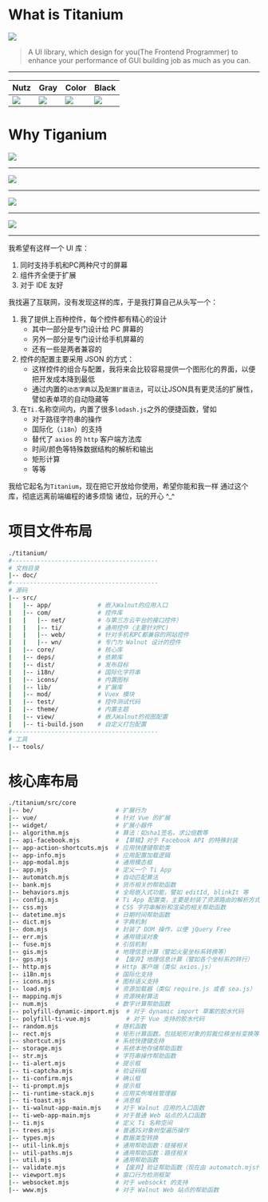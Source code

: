 # What is Titanium

![](img/ti_logo_gray.png)

> A UI library, which design for you(The Frontend Programmer) to enhance your performance of GUI building job as much as you can.

-----------------------------------

Nutz | Gray | Color | Black
-----|------|-------|----------
![](img/ti_logo_nutz.png) | ![](img/ti_logo_gray.png) | ![](img/ti_logo_color.png)| ![](img/ti_logo_black.png)


# Why Tiganium

![](img/concept_diff_with_dom.jpg)

---------------------------

![](img/concept_diff_with_vue.jpg)

---------------------------

![](img/concept_diff_with_angular.jpg)

---------------------------

![](img/concept_diff_with_react.jpg)

---------------------------

我希望有这样一个 UI 库：

1. 同时支持手机和PC两种尺寸的屏幕
2. 组件齐全便于扩展
3. 对于 IDE 友好

我找遍了互联网，没有发现这样的库，于是我打算自己从头写一个：

1. 我了提供上百种控件，每个控件都有精心的设计
   - 其中一部分是专门设计给 PC 屏幕的
   - 另外一部分是专门设计给手机屏幕的
   - 还有一些是两者兼容的
2. 控件的配置主要采用 JSON 的方式：
   - 这样控件的组合与配置，我将来会比较容易提供一个图形化的界面，以便把开发成本降到最低
   - 通过内置的`动态字典`以及`配置扩展语法`，可以让JSON具有更灵活的扩展性，譬如表单项的自动隐藏等
3. 在`Ti.`名称空间内，内置了很多`lodash.js`之外的便捷函数，譬如
   - 对于路径字符串的操作
   - 国际化（`i18n`）的支持
   - 替代了 `axios` 的 `http` 客户端方法库
   - 时间/颜色等特殊数据结构的解析和输出
   - 矩形计算
   - 等等

我给它起名为`Titanium`，现在把它开放给你使用，希望你能和我一样
通过这个库，彻底远离前端编程的诸多烦恼
诸位，玩的开心 ^_^

# 项目文件布局

```bash
./titanium/
#-----------------------------------------
# 文档目录
|-- doc/
#-----------------------------------------
# 源码
|-- src/
|   |-- app/             # 嵌入Walnut的应用入口
|   |-- com/             # 控件库
|   |   |-- net/         # 与第三方云平台的接口控件）
|   |   |-- ti/          # 通用控件（主要针对PC)
|   |   |-- web/         # 针对手机和PC都兼容的网站控件
|   |   |-- wn/          # 专门为 Walnut 设计的控件
|   |-- core/            # 核心库
|   |-- deps/            # 依赖库
|   |-- dist/            # 发布目标
|   |-- i18n/            # 国际化字符串
|   |-- icons/           # 内置图标
|   |-- lib/             # 扩展库
|   |-- mod/             # Vuex 模块
|   |-- test/            # 控件测试代码
|   |-- theme/           # 内置主题
|   |-- view/            # 嵌入Walnut的视图配置
|   |-- ti-build.json    # 自定义打包配置
#-----------------------------------------
# 工具
|-- tools/
```

# 核心库布局

```bash
./titanium/src/core
|-- be/                       # 扩展行为
|-- vue/                      # 针对 Vue 的扩展
|-- widget/                   # 扩展小器件
|-- algorithm.mjs             # 算法：如sha1签名，求公倍数等
|-- api-facebook.mjs          # 【草稿】对于 Facebook API 的特殊封装
|-- app-action-shortcuts.mjs  # 应用快捷键帮助类
|-- app-info.mjs              # 应用配置加载逻辑
|-- app-modal.mjs             # 通用模态框
|-- app.mjs                   # 定义一个 Ti App 
|-- automatch.mjs             # 自动匹配算法
|-- bank.mjs                  # 货币相关的帮助函数
|-- behaviors.mjs             # 全局嵌入式功能，譬如 editId, blinkIt 等
|-- config.mjs                # Ti App 配置类，主要是封装了资源路由的解析方式
|-- css.mjs                   # CSS 字符串解析和渲染的相关帮助函数
|-- datetime.mjs              # 日期时间帮助函数
|-- dict.mjs                  # 字典机制
|-- dom.mjs                   # 封装了 DOM 操作，以便 jQuery Free
|-- err.mjs                   # 通用错误对象
|-- fuse.mjs                  # 引信机制
|-- gis.mjs                   # 地理信息计算（譬如火星坐标系转换等）
|-- gps.mjs                   # 【废弃】地理信息计算（譬如各个坐标系的转行） 
|-- http.mjs                  # Http 客户端（类似 axios.js）
|-- i18n.mjs                  # 国际化支持
|-- icons.mjs                 # 图标语义支持
|-- load.mjs                  # 资源加载器（类似 require.js 或者 sea.js）
|-- mapping.mjs               # 资源映射算法
|-- num.mjs                   # 数字计算帮助函数 
|-- polyfill-dynamic-import.mjs  # 对于 dynamic import 草案的胶水代码
|-- polyfill-ti-vue.mjs          # 对于 Vue 支持的胶水代码
|-- random.mjs                # 随机函数
|-- rect.mjs                  # 矩形计算函数。包括矩形对象的剪裁位移坐标变换等
|-- shortcut.mjs              # 系统快捷键支持
|-- storage.mjs               # 系统本地存储帮助函数
|-- str.mjs                   # 字符串操作帮助函数
|-- ti-alert.mjs              # 提示框
|-- ti-captcha.mjs            # 验证码框
|-- ti-confirm.mjs            # 确认框
|-- ti-prompt.mjs             # 提示框
|-- ti-runtime-stack.mjs      # 应用实例堆栈管理器
|-- ti-toast.mjs              # 消息框
|-- ti-walnut-app-main.mjs    # 对于 Walnut 应用的入口函数
|-- ti-web-app-main.mjs       # 对于普通 Web 站点的入口函数
|-- ti.mjs                    # 定义 Ti 名称空间
|-- trees.mjs                 # 普通JS对象树型遍历操作
|-- types.mjs                 # 数据类型转换
|-- util-link.mjs             # 通用帮助函数：链接相关
|-- util-paths.mjs            # 通用帮助函数：路径相关
|-- util.mjs                  # 通用帮助函数
|-- validate.mjs              # 【废弃】验证帮助函数（现在由 automatch.mjs代替）
|-- viewport.mjs              # 窗口行为检测框架
|-- websocket.mjs             # 对于 websockt 的支持
|-- www.mjs                   # 对于 Walnut Web 站点的帮助函数
```

